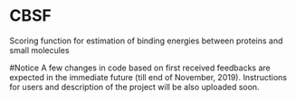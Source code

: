 # CBSF
Scoring function for estimation of binding energies between proteins and small molecules

#Notice
A few changes in code based on first received feedbacks are expected in the immediate future (till end of November, 2019). Instructions for users and description of the project will be also uploaded soon.
